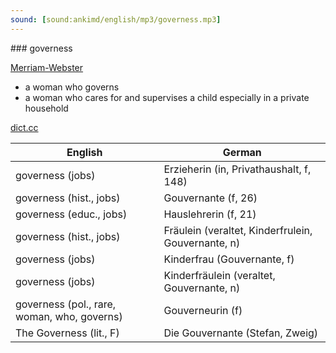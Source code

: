 ```yaml
---
sound: [sound:ankimd/english/mp3/governess.mp3]
---
```


\### governess

[Merriam-Webster](https://www.merriam-webster.com/dictionary/governess)

- a woman who governs
- a woman who cares for and supervises a child especially in a private household

[dict.cc](https://www.dict.cc/governess)

| English        | German       |
| -------------- | ------------ |
| governess (jobs) | Erzieherin (in, Privathaushalt, f, 148) |
| governess (hist., jobs) | Gouvernante (f, 26) |
| governess (educ., jobs) | Hauslehrerin (f, 21) |
| governess (hist., jobs) | Fräulein (veraltet, Kinderfrulein, Gouvernante, n) |
| governess (jobs) | Kinderfrau (Gouvernante, f) |
| governess (jobs) | Kinderfräulein (veraltet, Gouvernante, n) |
| governess (pol., rare, woman, who, governs) | Gouverneurin (f) |
| The Governess (lit., F) | Die Gouvernante (Stefan, Zweig) |
